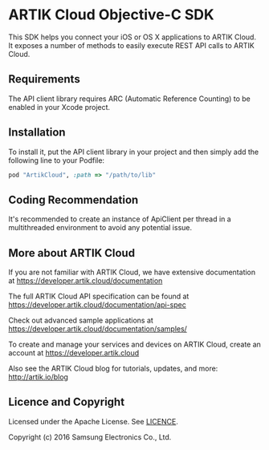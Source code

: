ARTIK Cloud Objective-C SDK
==========================

This SDK helps you connect your iOS or OS X applications to ARTIK Cloud. It exposes a number of methods to easily execute REST API calls to ARTIK Cloud.

## Requirements

The API client library requires ARC (Automatic Reference Counting) to be enabled in your Xcode project.

## Installation

To install it, put the API client library in your project and then simply add the following line to your Podfile:

```ruby
pod "ArtikCloud", :path => "/path/to/lib"
```

## Coding Recommendation

It's recommended to create an instance of ApiClient per thread in a multithreaded environment to avoid any potential issue.

More about ARTIK Cloud
---------------------

If you are not familiar with ARTIK Cloud, we have extensive documentation at https://developer.artik.cloud/documentation

The full ARTIK Cloud API specification can be found at https://developer.artik.cloud/documentation/api-spec

Check out advanced sample applications at https://developer.artik.cloud/documentation/samples/

To create and manage your services and devices on ARTIK Cloud, create an account at https://developer.artik.cloud

Also see the ARTIK Cloud blog for tutorials, updates, and more: http://artik.io/blog

Licence and Copyright
---------------------

Licensed under the Apache License. See [LICENCE](https://github.com/artikcloud/artikcloud-objc/blob/master/LICENSE).

Copyright (c) 2016 Samsung Electronics Co., Ltd.
